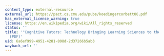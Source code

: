 ```yaml
---
content_type: external-resource
external_url: https://pact.cs.cmu.edu/pubs/koedingercorbett06.pdf
has_external_license_warning: true
license: https://en.wikipedia.org/wiki/All_rights_reserved
status: ''
title: '"Cognitive Tutors: Technology Bringing Learning Sciences to the Classroom"
  (PDF)'
uid: 6a6ef999-4951-4281-898d-2d37266b5ab3
wayback_url: ''
---
```


